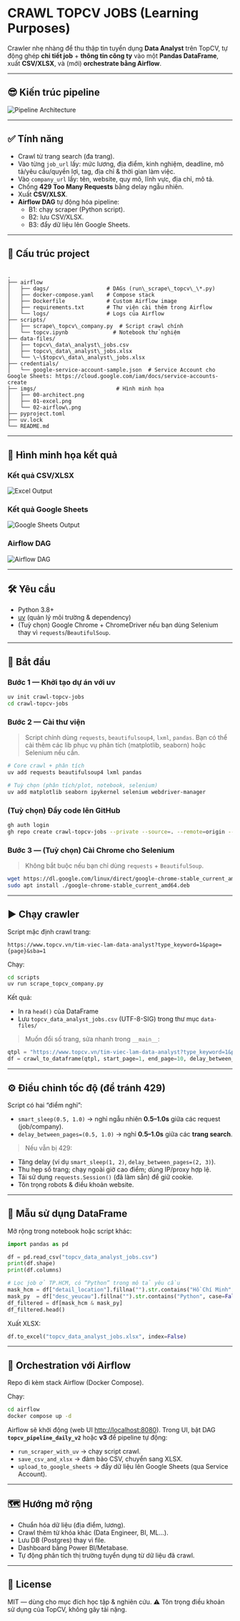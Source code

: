 # CRAWL TOPCV JOBS (Learning Purposes)

Crawler nhẹ nhàng để thu thập tin tuyển dụng **Data Analyst** trên TopCV, tự động ghép **chi tiết job** + **thông tin công ty** vào một **Pandas DataFrame**, xuất **CSV/XLSX**, và (mới) **orchestrate bằng Airflow**.

---

## 😎 Kiến trúc pipeline
![Pipeline Architecture](imgs/00-architect.png)

---

## ✅ Tính năng

* Crawl từ trang search (đa trang).
* Vào từng `job_url` lấy: mức lương, địa điểm, kinh nghiệm, deadline, mô tả/yêu cầu/quyền lợi, tag, địa chỉ & thời gian làm việc.
* Vào `company_url` lấy: tên, website, quy mô, lĩnh vực, địa chỉ, mô tả.
* Chống **429 Too Many Requests** bằng delay ngẫu nhiên.
* Xuất **CSV/XLSX**.
* **Airflow DAG** tự động hóa pipeline:
  * B1: chạy scraper (Python script).
  * B2: lưu CSV/XLSX.
  * B3: đẩy dữ liệu lên Google Sheets.

---

## 🧱 Cấu trúc project

```

.
├── airflow
│   ├── dags/                  # DAGs (run\_scrape\_topcv\_\*.py)
│   ├── docker-compose.yaml    # Compose stack
│   ├── Dockerfile             # Custom Airflow image
│   ├── requirements.txt       # Thư viện cài thêm trong Airflow
│   └── logs/                  # Logs của Airflow
├── scripts/
│   ├── scrape\_topcv\_company.py  # Script crawl chính
│   └── topcv.ipynb              # Notebook thử nghiệm
├── data-files/
│   ├── topcv\_data\_analyst\_jobs.csv
│   ├── topcv\_data\_analyst\_jobs.xlsx
│   └── \~\$topcv\_data\_analyst\_jobs.xlsx
├── credentials/
│   └── google-service-account-sample.json  # Service Account cho Google Sheets: https://cloud.google.com/iam/docs/service-accounts-create
├── imgs/                         # Hình minh họa
│   ├── 00-architect.png
│   ├── 01-excel.png
│   └── 02-airflow\.png
├── pyproject.toml
├── uv.lock
└── README.md

````

---

## 📸 Hình minh họa kết quả

### Kết quả CSV/XLSX
![Excel Output](imgs/01-excel.png)

### Kết quả Google Sheets
![Google Sheets Output](imgs/02-google-sheets.png)

### Airflow DAG
![Airflow DAG](imgs/03-airflow.png)

---

## 🛠️ Yêu cầu

* Python 3.8+  
* [uv](https://github.com/astral-sh/uv) (quản lý môi trường & dependency)  
* (Tuỳ chọn) Google Chrome + ChromeDriver nếu bạn dùng Selenium thay vì `requests`/`BeautifulSoup`.

---

## 🚀 Bắt đầu

### Bước 1 — Khởi tạo dự án với **uv**

```bash
uv init crawl-topcv-jobs
cd crawl-topcv-jobs
````

### Bước 2 — Cài thư viện

> Script chính dùng `requests`, `beautifulsoup4`, `lxml`, `pandas`.
> Bạn có thể cài thêm các lib phục vụ phân tích (matplotlib, seaborn) hoặc Selenium nếu cần.

```bash
# Core crawl + phân tích
uv add requests beautifulsoup4 lxml pandas

# Tuỳ chọn (phân tích/plot, notebook, selenium)
uv add matplotlib seaborn ipykernel selenium webdriver-manager
```

### (Tuỳ chọn) Đẩy code lên GitHub

```bash
gh auth login
gh repo create crawl-topcv-jobs --private --source=. --remote=origin --push
```

### Bước 3 — (Tuỳ chọn) Cài Chrome cho Selenium

> Không bắt buộc nếu bạn chỉ dùng `requests` + `BeautifulSoup`.

```bash
wget https://dl.google.com/linux/direct/google-chrome-stable_current_amd64.deb
sudo apt install ./google-chrome-stable_current_amd64.deb
```

---

## ▶️ Chạy crawler

Script mặc định crawl trang:

```
https://www.topcv.vn/tim-viec-lam-data-analyst?type_keyword=1&page={page}&sba=1
```

Chạy:

```bash
cd scripts
uv run scrape_topcv_company.py
```

Kết quả:

* In ra `head()` của DataFrame
* Lưu `topcv_data_analyst_jobs.csv` (UTF-8-SIG) trong thư mục `data-files/`

> Muốn đổi số trang, sửa nhanh trong `__main__`:

```python
qtpl = "https://www.topcv.vn/tim-viec-lam-data-analyst?type_keyword=1&page={page}&sba=1"
df = crawl_to_dataframe(qtpl, start_page=1, end_page=10, delay_between_pages=(0.5, 1.0))
```

---

## ⚙️ Điều chỉnh tốc độ (để tránh 429)

Script có hai “điểm nghỉ”:

* `smart_sleep(0.5, 1.0)` → nghỉ ngẫu nhiên **0.5–1.0s** giữa các request (job/company).
* `delay_between_pages=(0.5, 1.0)` → nghỉ **0.5–1.0s** giữa các **trang search**.

> Nếu vẫn bị 429:

* Tăng delay (ví dụ `smart_sleep(1, 2)`, `delay_between_pages=(2, 3)`).
* Thu hẹp số trang; chạy ngoài giờ cao điểm; dùng IP/proxy hợp lệ.
* Tái sử dụng `requests.Session()` (đã làm sẵn) để giữ cookie.
* Tôn trọng robots & điều khoản website.

---

## 🧪 Mẫu sử dụng DataFrame

Mở rộng trong notebook hoặc script khác:

```python
import pandas as pd

df = pd.read_csv("topcv_data_analyst_jobs.csv")
print(df.shape)
print(df.columns)

# Lọc job ở TP.HCM, có “Python” trong mô tả yêu cầu
mask_hcm = df["detail_location"].fillna("").str.contains("Hồ Chí Minh", case=False)
mask_py  = df["desc_yeucau"].fillna("").str.contains("Python", case=False)
df_filtered = df[mask_hcm & mask_py]
df_filtered.head()
```

Xuất XLSX:

```python
df.to_excel("topcv_data_analyst_jobs.xlsx", index=False)
```

---

## 🚀 Orchestration với Airflow

Repo đi kèm stack Airflow (Docker Compose).

Chạy:

```bash
cd airflow
docker compose up -d
```

Airflow sẽ khởi động (web UI [http://localhost:8080](http://localhost:8080)).
Trong UI, bật DAG **`topcv_pipeline_daily_v2`** hoặc **v3** để pipeline tự động:

* `run_scraper_with_uv` → chạy script crawl.
* `save_csv_and_xlsx` → đảm bảo CSV, chuyển sang XLSX.
* `upload_to_google_sheets` → đẩy dữ liệu lên Google Sheets (qua Service Account).

---

## 🗺️ Hướng mở rộng

* Chuẩn hóa dữ liệu (địa điểm, lương).
* Crawl thêm từ khóa khác (Data Engineer, BI, ML…).
* Lưu DB (Postgres) thay vì file.
* Dashboard bằng Power BI/Metabase.
* Tự động phân tích thị trường tuyển dụng từ dữ liệu đã crawl.

---

## 📄 License

MIT — dùng cho mục đích học tập & nghiên cứu.
⚠️ Tôn trọng điều khoản sử dụng của TopCV, không gây tải nặng.


